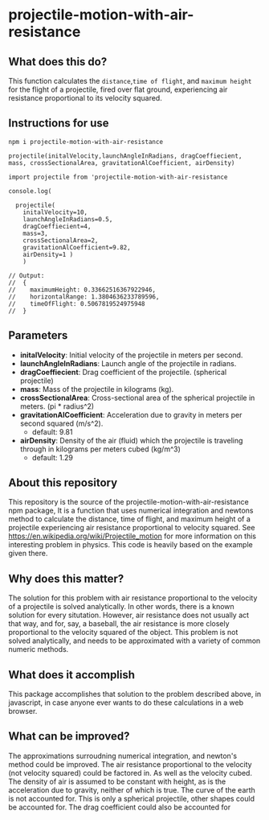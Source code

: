 # projectile-motion-with-air-resistance

## What does this do?
  
This function calculates the `distance`,`time of flight`, and `maximum height` for the flight of a projectile, fired over flat ground, experiencing air resistance proportional to its velocity squared.

## Instructions for use
`npm i projectile-motion-with-air-resistance`

`projectile(initalVelocity,launchAngleInRadians, dragCoeffiecient, mass, crossSectionalArea, gravitationAlCoefficient, airDensity)`
```
import projectile from 'projectile-motion-with-air-resistance

console.log(

  projectile(
    initalVelocity=10, 
    launchAngleInRadians=0.5, 
    dragCoeffiecient=4, 
    mass=3, 
    crossSectionalArea=2, 
    gravitationAlCoefficient=9.82, 
    airDensity=1 )
    )

// Output: 
//  {
//    maximumHeight: 0.33662516367922946,
//    horizontalRange: 1.3804636233789596,
//    timeOfFlight: 0.5067819524975948
//  }
```
## Parameters
* **initalVelocity**: Initial velocity of the projectile in meters per second.
* **launchAngleInRadians**: Launch angle of the projectile in radians.
* **dragCoeffiecient**: Drag coefficient of the projectile. (spherical projectile)
* **mass**: Mass of the projectile in kilograms (kg).
* **crossSectionalArea**: Cross-sectional area of the spherical projectile in meters. (pi * radius^2)
* **gravitationAlCoefficient**: Acceleration due to gravity in meters per second squared (m/s^2). 
  * default: 9.81
* **airDensity**: Density of the air (fluid) which the projectile is traveling through in kilograms per meters cubed (kg/m^3)
  * default: 1.29

## About this repository
This repository is the source of the projectile-motion-with-air-resistance npm package,  It is a function that uses numerical integration and newtons method to calculate the distance, time of flight, and maximum height of a projectile experiencing air resistance proportional to velocity squared.  See https://en.wikipedia.org/wiki/Projectile_motion for more information on this interesting problem in physics. This code is heavily based on the example given there.

## Why does this matter?
The solution for this problem with air resistance proportional to the velocity of a projectile is solved analytically.  In other words, there is a known solution for every situtation.  However, air resistance does not usually act that way, and for, say, a baseball, the air resistance is more closely proportional to the velocity squared of the object. This problem is not solved analytically, and needs to be approximated with a variety of common numeric methods.  

## What does it accomplish
This package accomplishes that solution to the problem described above, in javascript, in case anyone ever wants to do these calculations in a web browser.

## What can be improved? 
The approximations surroudning numerical integration, and newton's method could be improved.  The air resistance proportional to the velocity (not velocity squared) could be factored in.  As well as the velocity cubed.  The density of air is assumed to be constant with height, as is the acceleration due to gravity, neither of which is true. The curve of the earth is not accounted for. This is only a spherical projectile, other shapes could be accounted for. The drag coefficient could also be accounted for 
